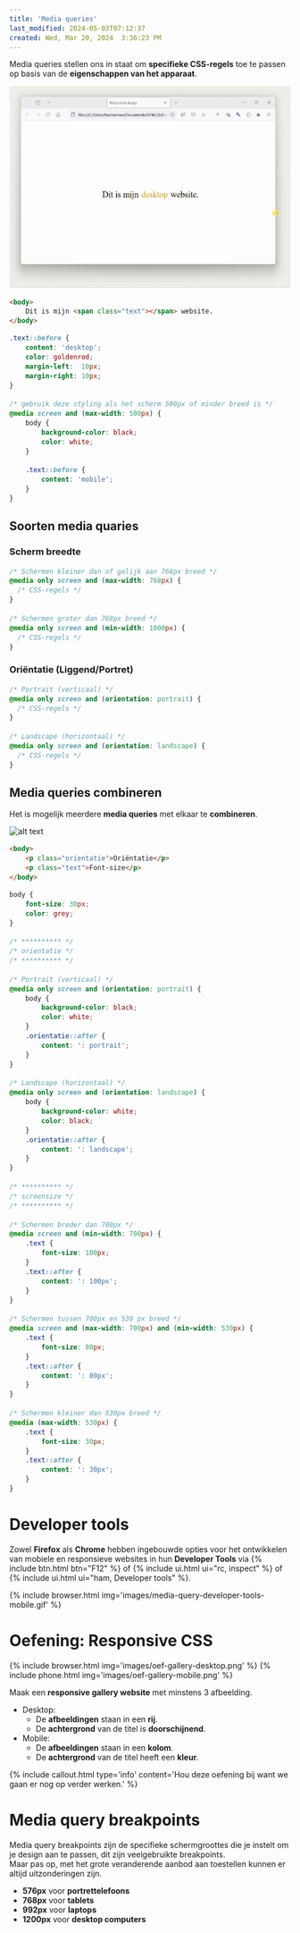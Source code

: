 ```yaml
---
title: 'Media queries'
last_modified: 2024-05-03T07:12:37
created: Wed, Mar 20, 2024  3:36:23 PM
---
```


Media queries stellen ons in staat om **specifieke CSS-regels** toe te passen op basis van de **eigenschappen van het apparaat**.

![](images/media-query.gif)

```html
<body>
	Dit is mijn <span class="text"></span> website.
</body>
```

```css
.text::before {
    content: 'desktop';
    color: goldenrod;
    margin-left:  10px;
    margin-right: 10px;
}

/* gebruik deze styling als het scherm 500px of minder breed is */
@media screen and (max-width: 500px) {
    body {
        background-color: black;
        color: white;
    }
    
    .text::before {
        content: 'mobile';
    }
}
```

## Soorten media quaries

### Scherm breedte

```css
/* Schermen kleiner dan of gelijk aan 768px breed */
@media only screen and (max-width: 768px) {
  /* CSS-regels */
}

/* Schermen groter dan 768px breed */
@media only screen and (min-width: 1000px) {
  /* CSS-regels */
}
```

### Oriëntatie (Liggend/Portret)

```css
/* Portrait (verticaal) */
@media only screen and (orientation: portrait) {
  /* CSS-regels */
}

/* Landscape (horizontaal) */
@media only screen and (orientation: landscape) {
  /* CSS-regels */
}

```

## Media queries combineren

Het is mogelijk meerdere **media queries** met elkaar te **combineren**.

![alt text](images/media-query-combine.gif)

```html
<body>
    <p class="orientatie">Oriëntatie</p>
    <p class="text">Font-size</p>
</body>
```

```css
body {
    font-size: 30px;
    color: grey;
}

/* ********** */
/* orientatie */
/* ********** */

/* Portrait (verticaal) */
@media only screen and (orientation: portrait) {
    body {
        background-color: black;
        color: white;
    }
    .orientatie::after {
        content: ': portrait';
    }
}
  
/* Landscape (horizontaal) */
@media only screen and (orientation: landscape) {
    body {
        background-color: white;
        color: black;
    }
    .orientatie::after {
        content: ': landscape';
    }
}

/* ********** */
/* screensize */
/* ********** */

/* Schermen breder dan 700px */
@media screen and (min-width: 700px) {
    .text {
        font-size: 100px;
    }
    .text::after {
        content: ': 100px';
    }
}

/* Schermen tussen 700px en 530 px breed */
@media screen and (max-width: 700px) and (min-width: 530px) {
    .text {
        font-size: 80px;
    }
    .text::after {
        content: ': 80px';
    }
}

/* Schermen kleiner dan 530px breed */
@media (max-width: 530px) {
    .text {
        font-size: 30px;
    }
    .text::after {
        content: ': 30px';
    }
}
```

# Developer tools

Zowel **Firefox** als **Chrome** hebben ingebouwde opties voor het ontwikkelen van mobiele en responsieve websites in hun **Developer Tools** via {% include btn.html btn="F12" %} of {% include ui.html ui="rc, inspect" %} of {% include ui.html ui="ham, Developer tools" %}.  

{% include browser.html img='images/media-query-developer-tools-mobile.gif' %}

# Oefening: Responsive CSS

{% include browser.html img='images/oef-gallery-desktop.png' %}
{% include phone.html img='images/oef-gallery-mobile.png' %}

Maak een **responsive gallery website** met minstens 3 afbeelding.
- Desktop:
    - De **afbeeldingen** staan in een **rij**.
    - De **achtergrond** van de titel is **doorschijnend**.
- Mobile:
    - De **afbeeldingen** staan in een **kolom**.
    - De **achtergrond** van de titel heeft een **kleur**.
    
{% include callout.html type='info' content='Hou deze oefening bij want we gaan er nog op verder werken.' %}

# Media query breakpoints

Media query breakpoints zijn de specifieke schermgroottes die je instelt om je design aan te passen, dit zijn veelgebruikte breakpoints.  
Maar pas op, met het grote veranderende aanbod aan toestellen kunnen er altijd uitzonderingen zijn.

- **576px** voor **portrettelefoons**
- **768px** voor **tablets**
- **992px** voor **laptops**
- **1200px** voor **desktop computers**